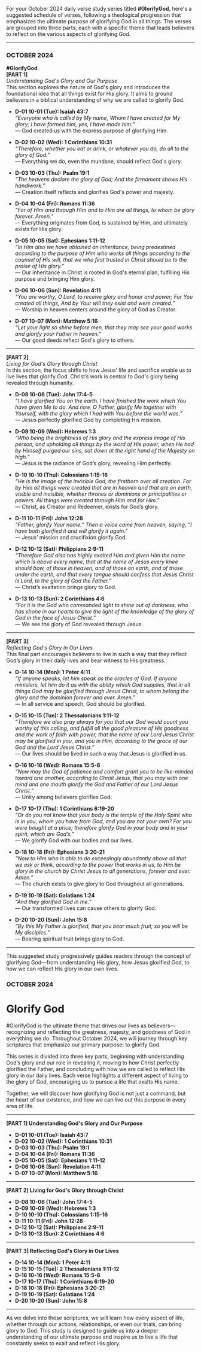 For your October 2024 daily verse study series titled **#GlorifyGod**, here's a suggested schedule of verses, following a theological progression that emphasizes the ultimate purpose of glorifying God in all things. The verses are grouped into three parts, each with a specific theme that leads believers to reflect on the various aspects of glorifying God.

---

### OCTOBER 2024
**#GlorifyGod**  
**[PART 1]**  
*Understanding God's Glory and Our Purpose*  
This section explores the nature of God's glory and introduces the foundational idea that all things exist for His glory. It aims to ground believers in a biblical understanding of why we are called to glorify God.

- **D-01 10-01 (Tue): Isaiah 43:7**  
  *“Everyone who is called by My name, Whom I have created for My glory; I have formed him, yes, I have made him.”*  
  — God created us with the express purpose of glorifying Him.

- **D-02 10-02 (Wed): 1 Corinthians 10:31**  
  *“Therefore, whether you eat or drink, or whatever you do, do all to the glory of God.”*  
  — Everything we do, even the mundane, should reflect God's glory.

- **D-03 10-03 (Thu): Psalm 19:1**  
  *“The heavens declare the glory of God; And the firmament shows His handiwork.”*  
  — Creation itself reflects and glorifies God's power and majesty.

- **D-04 10-04 (Fri): Romans 11:36**  
  *“For of Him and through Him and to Him are all things, to whom be glory forever. Amen.”*  
  — Everything originates from God, is sustained by Him, and ultimately exists for His glory.

- **D-05 10-05 (Sat): Ephesians 1:11-12**  
  *“In Him also we have obtained an inheritance, being predestined according to the purpose of Him who works all things according to the counsel of His will, that we who first trusted in Christ should be to the praise of His glory.”*  
  — Our inheritance in Christ is rooted in God's eternal plan, fulfilling His purpose and bringing Him glory.

- **D-06 10-06 (Sun): Revelation 4:11**  
  *“You are worthy, O Lord, to receive glory and honor and power; For You created all things, And by Your will they exist and were created.”*  
  — Worship in heaven centers around the glory of God as Creator.

- **D-07 10-07 (Mon): Matthew 5:16**  
  *“Let your light so shine before men, that they may see your good works and glorify your Father in heaven.”*  
  — Our good deeds reflect God's glory to others.

---

**[PART 2]**  
*Living for God's Glory through Christ*  
In this section, the focus shifts to how Jesus' life and sacrifice enable us to live lives that glorify God. Christ’s work is central to God's glory being revealed through humanity.

- **D-08 10-08 (Tue): John 17:4-5**  
  *“I have glorified You on the earth. I have finished the work which You have given Me to do. And now, O Father, glorify Me together with Yourself, with the glory which I had with You before the world was.”*  
  — Jesus perfectly glorified God by completing His mission.

- **D-09 10-09 (Wed): Hebrews 1:3**  
  *“Who being the brightness of His glory and the express image of His person, and upholding all things by the word of His power, when He had by Himself purged our sins, sat down at the right hand of the Majesty on high.”*  
  — Jesus is the radiance of God’s glory, revealing Him perfectly.

- **D-10 10-10 (Thu): Colossians 1:15-16**  
  *“He is the image of the invisible God, the firstborn over all creation. For by Him all things were created that are in heaven and that are on earth, visible and invisible, whether thrones or dominions or principalities or powers. All things were created through Him and for Him.”*  
  — Christ, as Creator and Redeemer, exists for God’s glory.

- **D-11 10-11 (Fri): John 12:28**  
  *“Father, glorify Your name.” Then a voice came from heaven, saying, “I have both glorified it and will glorify it again.”*  
  — Jesus’ mission and crucifixion glorify God.

- **D-12 10-12 (Sat): Philippians 2:9-11**  
  *“Therefore God also has highly exalted Him and given Him the name which is above every name, that at the name of Jesus every knee should bow, of those in heaven, and of those on earth, and of those under the earth, and that every tongue should confess that Jesus Christ is Lord, to the glory of God the Father.”*  
  — Christ’s exaltation brings glory to God.

- **D-13 10-13 (Sun): 2 Corinthians 4:6**  
  *“For it is the God who commanded light to shine out of darkness, who has shone in our hearts to give the light of the knowledge of the glory of God in the face of Jesus Christ.”*  
  — We see the glory of God revealed through Jesus.

---

**[PART 3]**  
*Reflecting God's Glory in Our Lives*  
This final part encourages believers to live in such a way that they reflect God’s glory in their daily lives and bear witness to His greatness.

- **D-14 10-14 (Mon): 1 Peter 4:11**  
  *“If anyone speaks, let him speak as the oracles of God. If anyone ministers, let him do it as with the ability which God supplies, that in all things God may be glorified through Jesus Christ, to whom belong the glory and the dominion forever and ever. Amen.”*  
  — In all service and speech, God should be glorified.

- **D-15 10-15 (Tue): 2 Thessalonians 1:11-12**  
  *“Therefore we also pray always for you that our God would count you worthy of this calling, and fulfill all the good pleasure of His goodness and the work of faith with power, that the name of our Lord Jesus Christ may be glorified in you, and you in Him, according to the grace of our God and the Lord Jesus Christ.”*  
  — Our lives should be lived in such a way that Jesus is glorified in us.

- **D-16 10-16 (Wed): Romans 15:5-6**  
  *“Now may the God of patience and comfort grant you to be like-minded toward one another, according to Christ Jesus, that you may with one mind and one mouth glorify the God and Father of our Lord Jesus Christ.”*  
  — Unity among believers glorifies God.

- **D-17 10-17 (Thu): 1 Corinthians 6:19-20**  
  *“Or do you not know that your body is the temple of the Holy Spirit who is in you, whom you have from God, and you are not your own? For you were bought at a price; therefore glorify God in your body and in your spirit, which are God’s.”*  
  — We glorify God with our bodies and our lives.

- **D-18 10-18 (Fri): Ephesians 3:20-21**  
  *“Now to Him who is able to do exceedingly abundantly above all that we ask or think, according to the power that works in us, to Him be glory in the church by Christ Jesus to all generations, forever and ever. Amen.”*  
  — The church exists to give glory to God throughout all generations.

- **D-19 10-19 (Sat): Galatians 1:24**  
  *“And they glorified God in me.”*  
  — Our transformed lives can cause others to glorify God.

- **D-20 10-20 (Sun): John 15:8**  
  *“By this My Father is glorified, that you bear much fruit; so you will be My disciples.”*  
  — Bearing spiritual fruit brings glory to God.

---

This suggested study progressively guides readers through the concept of glorifying God—from understanding His glory, how Jesus glorified God, to how we can reflect His glory in our own lives.


### OCTOBER 2024
#  Glorify God

#GlorifyGod is the ultimate theme that drives our lives as believers—recognizing and reflecting the greatness, majesty, and goodness of God in everything we do. Throughout October 2024, we will journey through key scriptures that emphasize our primary purpose: to glorify God.

This series is divided into three key parts, beginning with understanding God’s glory and our role in revealing it, moving to how Christ perfectly glorified the Father, and concluding with how we are called to reflect His glory in our daily lives. Each verse highlights a different aspect of living to the glory of God, encouraging us to pursue a life that exalts His name.

Together, we will discover how glorifying God is not just a command, but the heart of our existence, and how we can live out this purpose in every area of life.

---

**[PART 1] Understanding God's Glory and Our Purpose**  
- **D-01 10-01 (Tue): Isaiah 43:7**  
- **D-02 10-02 (Wed): 1 Corinthians 10:31**  
- **D-03 10-03 (Thu): Psalm 19:1**  
- **D-04 10-04 (Fri): Romans 11:36**  
- **D-05 10-05 (Sat): Ephesians 1:11-12**  
- **D-06 10-06 (Sun): Revelation 4:11**  
- **D-07 10-07 (Mon): Matthew 5:16**  

---

**[PART 2] Living for God's Glory through Christ**  
- **D-08 10-08 (Tue): John 17:4-5**  
- **D-09 10-09 (Wed): Hebrews 1:3**  
- **D-10 10-10 (Thu): Colossians 1:15-16**  
- **D-11 10-11 (Fri): John 12:28**  
- **D-12 10-12 (Sat): Philippians 2:9-11**  
- **D-13 10-13 (Sun): 2 Corinthians 4:6**  

---

**[PART 3] Reflecting God's Glory in Our Lives**  
- **D-14 10-14 (Mon): 1 Peter 4:11**  
- **D-15 10-15 (Tue): 2 Thessalonians 1:11-12**  
- **D-16 10-16 (Wed): Romans 15:5-6**  
- **D-17 10-17 (Thu): 1 Corinthians 6:19-20**  
- **D-18 10-18 (Fri): Ephesians 3:20-21**  
- **D-19 10-19 (Sat): Galatians 1:24**  
- **D-20 10-20 (Sun): John 15:8**  

---

As we delve into these scriptures, we will learn how every aspect of life, whether through our actions, relationships, or even our trials, can bring glory to God. This study is designed to guide us into a deeper understanding of our ultimate purpose and inspire us to live a life that constantly seeks to exalt and reflect His glory.
